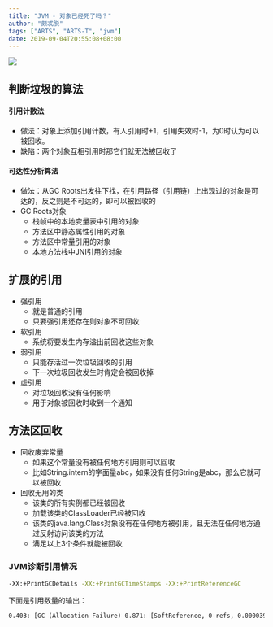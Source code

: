 ```yaml
---
title: "JVM - 对象已经死了吗？"
author: "颇忒脱"
tags: ["ARTS", "ARTS-T", "jvm"]
date: 2019-09-04T20:55:08+08:00
---
```


<!--more-->

![](is-object-dead.png)

## 判断垃圾的算法

#### 引用计数法

* 做法：对象上添加引用计数，有人引用时+1，引用失效时-1，为0时认为可以被回收。
* 缺陷：两个对象互相引用时那它们就无法被回收了

#### 可达性分析算法

* 做法：从GC Roots出发往下找，在引用路径（引用链）上出现过的对象是可达的，反之则是不可达的，即可以被回收的
* GC Roots对象
  * 栈帧中的本地变量表中引用的对象
  * 方法区中静态属性引用的对象
  * 方法区中常量引用的对象
  * 本地方法栈中JNI引用的对象

## 扩展的引用

* 强引用
    * 就是普通的引用
    * 只要强引用还存在则对象不可回收
* 软引用
    * 系统将要发生内存溢出前回收这些对象
* 弱引用
    * 只能存活过一次垃圾回收的引用
    * 下一次垃圾回收发生时肯定会被回收掉
* 虚引用
    * 对垃圾回收没有任何影响
    * 用于对象被回收时收到一个通知

## 方法区回收

* 回收废弃常量
  * 如果这个常量没有被任何地方引用则可以回收
  * 比如String.intern的字面量abc，如果没有任何String是abc，那么它就可以被回收
* 回收无用的类
  * 该类的所有实例都已经被回收
  * 加载该类的ClassLoader已经被回收
  * 该类的java.lang.Class对象没有在任何地方被引用，且无法在任何地方通过反射访问该类的方法
  * 满足以上3个条件就能被回收

### JVM诊断引用情况

```bash
-XX:+PrintGCDetails -XX:+PrintGCTimeStamps -XX:+PrintReferenceGC
```

下面是引用数量的输出：

```txt
0.403: [GC (Allocation Failure) 0.871: [SoftReference, 0 refs, 0.0000393 secs]0.871: [WeakReference, 8 refs, 0.0000138 secs]0.871: [FinalReference, 4 refs, 0.0000094 secs]0.871: [PhantomReference, 0 refs, 0 refs, 0.0000085 secs]0.871: [JNI Weak Reference, 0.0000071 secs][PSYoungGen: 76272K->10720K(141824K)] 128286K->128422K(316928K), 0.4683919 secs] [Times: user=1.17 sys=0.03, real=0.47 secs] 
```

